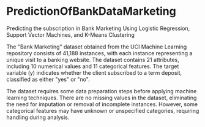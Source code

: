 # PredictionOfBankDataMarketing
 Predicting the subscription in Bank Marketing Using Logistic Regression, Support Vector Machines, and K-Means Clustering

The "Bank Marketing" dataset obtained from the UCI Machine Learning repository consists of 41,188 instances, with each instance representing a unique visit to a banking website. The dataset contains 21 attributes, including 10 numerical values and 11 categorical features. The target variable (y) indicates whether the client subscribed to a term deposit, classified as either "yes" or "no".

The dataset requires some data preparation steps before applying machine learning techniques. There are no missing values in the dataset, eliminating the need for imputation or removal of incomplete instances. However, some categorical features may have unknown or unspecified categories, requiring handling during analysis.

